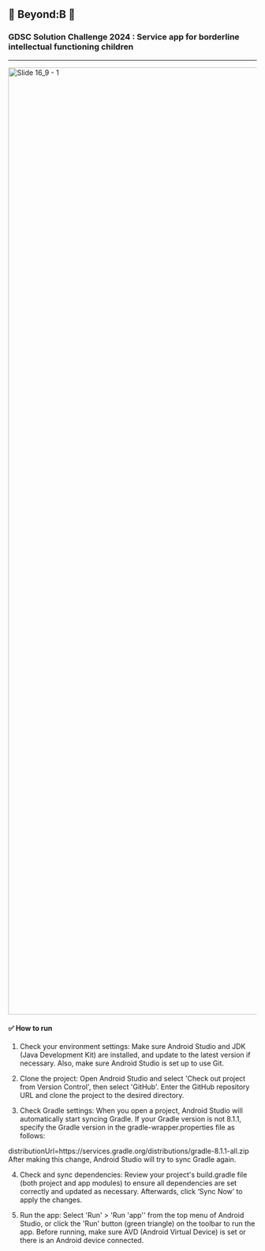 ## 💚 Beyond:B 💚 

### GDSC Solution Challenge 2024 : Service app for borderline intellectual functioning children
---
<img width="1920" alt="Slide 16_9 - 1" src="https://github.com/Beyond-B/.github/assets/146940671/c11c7a33-ce00-485f-85ab-0e44f645568b">


#### ✅ How to run
1. Check your environment settings: Make sure Android Studio and JDK (Java Development Kit) are installed, and update to the latest version if necessary. Also, make sure Android Studio is set up to use Git.

2. Clone the project: Open Android Studio and select 'Check out project from Version Control', then select 'GitHub'. Enter the GitHub repository URL and clone the project to the desired directory.

3. Check Gradle settings: When you open a project, Android Studio will automatically start syncing Gradle. If your Gradle version is not 8.1.1, specify the Gradle version in the gradle-wrapper.properties file as follows:

  distributionUrl=https\://services.gradle.org/distributions/gradle-8.1.1-all.zip
  After making this change, Android Studio will try to sync Gradle again.

4. Check and sync dependencies: Review your project's build.gradle file (both project and app modules) to ensure all dependencies are set correctly and updated as necessary. Afterwards, click ‘Sync Now’ to apply the changes.

5. Run the app: Select 'Run' > 'Run 'app'' from the top menu of Android Studio, or click the 'Run' button (green triangle) on the toolbar to run the app. Before running, make sure AVD (Android Virtual Device) is set or there is an Android device connected.

<!--
**Here are some ideas to get you started:**


🙋‍♀️ A short introduction - what is your organization all about?
🌈 Contribution guidelines - how can the community get involved?
👩‍💻 Useful resources - where can the community find your docs? Is there anything else the community should know?
🍿 Fun facts - what does your team eat for breakfast?
🧙 Remember, you can do mighty things with the power of [Markdown](https://docs.github.com/github/writing-on-github/getting-started-with-writing-and-formatting-on-github/basic-writing-and-formatting-syntax)
-->
